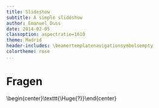 ```yaml
---
title: Slideshow
subtitle: A simple slideshow
author: Emanuel Duss
date: 2014-02-05
classoption: aspectratio=1610
theme: Madrid
header-includes: \beamertemplatenavigationsymbolsempty
colortheme: rose
...
```


# Fragen

\begin{center}\texttt{\Huge{?}}\end{center}

